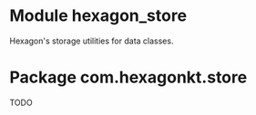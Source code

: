 
# Module hexagon_store

Hexagon's storage utilities for data classes.

# Package com.hexagonkt.store

TODO
